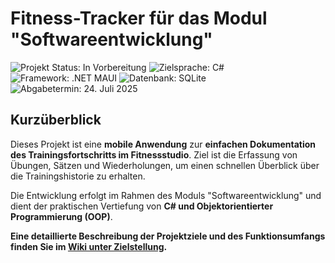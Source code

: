 # Fitness-Tracker für das Modul "Softwareentwicklung"

![Projekt Status: In Vorbereitung](https://img.shields.io/badge/Status-In%20Vorbereitung-blue)
![Zielsprache: C#](https://img.shields.io/badge/Sprache-C%23-blueviolet)
![Framework: .NET MAUI](https://img.shields.io/badge/Framework-.NET%20MAUI-623696)
![Datenbank: SQLite](https://img.shields.io/badge/Datenbank-SQLite-003B57)
![Abgabetermin: 24. Juli 2025](https://img.shields.io/badge/Abgabe-24.%20Juli%202025-red)

## Kurzüberblick

Dieses Projekt ist eine **mobile Anwendung** zur **einfachen Dokumentation des Trainingsfortschritts im Fitnessstudio**. Ziel ist die Erfassung von Übungen, Sätzen und Wiederholungen, um einen schnellen Überblick über die Trainingshistorie zu erhalten.

Die Entwicklung erfolgt im Rahmen des Moduls "Softwareentwicklung" und dient der praktischen Vertiefung von **C# und Objektorientierter Programmierung (OOP)**.

**Eine detaillierte Beschreibung der Projektziele und des Funktionsumfangs finden Sie im [Wiki unter Zielstellung](https://github.com/ANEXL/Softwareentwicklungsprojekt-SoSe2025/wiki/Zielstellung).**

